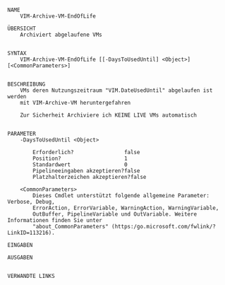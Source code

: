 ﻿```

NAME
    VIM-Archive-VM-EndOfLife
    
ÜBERSICHT
    Archiviert abgelaufene VMs
    
    
SYNTAX
    VIM-Archive-VM-EndOfLife [[-DaysToUsedUntil] <Object>] [<CommonParameters>]
    
    
BESCHREIBUNG
    VMs deren Nutzungszeitraum "VIM.DateUsedUntil" abgelaufen ist werden
    mit VIM-Archive-VM heruntergefahren
    
    Zur Sicherheit Archiviere ich KEINE LIVE VMs automatisch
    

PARAMETER
    -DaysToUsedUntil <Object>
        
        Erforderlich?                false
        Position?                    1
        Standardwert                 0
        Pipelineeingaben akzeptieren?false
        Platzhalterzeichen akzeptieren?false
        
    <CommonParameters>
        Dieses Cmdlet unterstützt folgende allgemeine Parameter: Verbose, Debug,
        ErrorAction, ErrorVariable, WarningAction, WarningVariable,
        OutBuffer, PipelineVariable und OutVariable. Weitere Informationen finden Sie unter 
        "about_CommonParameters" (https:/go.microsoft.com/fwlink/?LinkID=113216). 
    
EINGABEN
    
AUSGABEN
    
    
VERWANDTE LINKS



```

